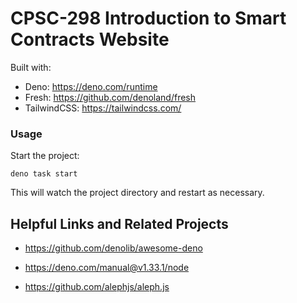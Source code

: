# CPSC-298 Introduction to Smart Contracts Website

Built with:
- Deno: https://deno.com/runtime
- Fresh: https://github.com/denoland/fresh
- TailwindCSS: https://tailwindcss.com/

### Usage

Start the project:

```
deno task start
```

This will watch the project directory and restart as necessary.

## Helpful Links and Related Projects

- https://github.com/denolib/awesome-deno
- https://deno.com/manual@v1.33.1/node

- https://github.com/alephjs/aleph.js